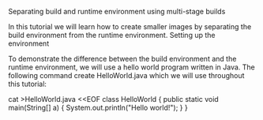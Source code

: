 
Separating build and runtime environment using multi-stage builds

In this tutorial we will learn how to create smaller images by separating the build environment from the runtime environment.
Setting up the environment

To demonstrate the difference between the build environment and the runtime environment, we will use a hello world program written in Java. The following command create HelloWorld.java which we will use throughout this tutorial:

cat >HelloWorld.java <<EOF
class HelloWorld {
    public static void main(String[] a) {
        System.out.println("Hello world!");
    }
}
